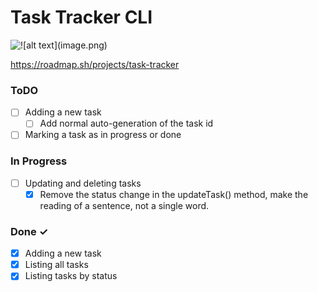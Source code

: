 # Task Tracker CLI

![!\[alt text\](image.png)](https://i.pinimg.com/originals/88/2c/84/882c84500ca798e83f63bd3acaeb109f.gif)

https://roadmap.sh/projects/task-tracker


### ToDO

- [ ] Adding a new task
    - [ ] Add normal auto-generation of the task id
- [ ] Marking a task as in progress or done

### In Progress

- [ ] Updating and deleting tasks
    - [x] Remove the status change in the updateTask() method, make the reading of a sentence, not a single word.

### Done ✓

- [x] Adding a new task
- [x] Listing all tasks
- [x] Listing tasks by status